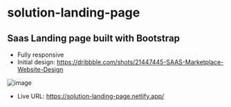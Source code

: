 # solution-landing-page
## Saas Landing page built with Bootstrap
- Fully responsive
- Initial design: https://dribbble.com/shots/21447445-SAAS-Marketplace-Website-Design

![image](https://github.com/raccoonwannafly/solution-landing-page/assets/130273473/713b10b0-f948-4729-a994-f4313ce5df61)

- Live URL: https://solution-landing-page.netlify.app/
